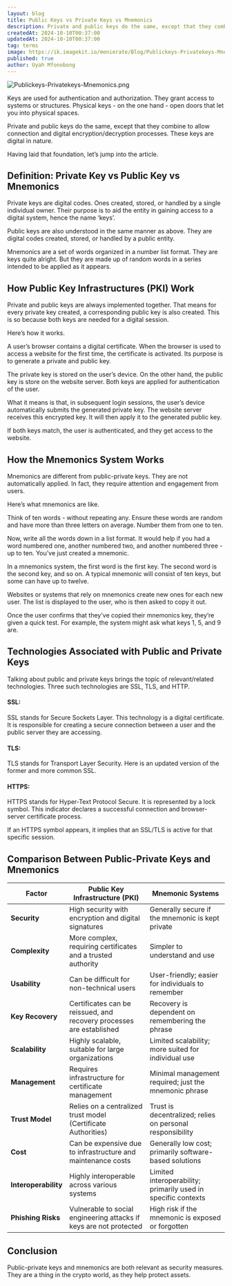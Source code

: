 ```yaml
---
layout: blog
title: Public Keys vs Private Keys vs Mnemonics
description: Private and public keys do the same, except that they combine to allow connection and digital encryption/decryption processes. These keys are digital in nature.
createdAt: 2024-10-10T00:37:00
updatedAt: 2024-10-10T00:37:00
tag: terms
image: https://ik.imagekit.io/monierate/Blog/Publickeys-Privatekeys-Mnemonics.png
published: true
author: Uyah Mfonobong
---
```

![Publickeys-Privatekeys-Mnemonics.png](https://ik.imagekit.io/monierate/Blog/Publickeys-Privatekeys-Mnemonics.png)

Keys are used for authentication and authorization. They grant access to systems or structures. Physical keys - on the one hand - open doors that let you into physical spaces.

Private and public keys do the same, except that they combine to allow connection and digital encryption/decryption processes. These keys are digital in nature.

Having laid that foundation, let’s jump into the article.

## Definition: Private Key vs Public Key vs Mnemonics

Private keys are digital codes. Ones created, stored, or handled by a single individual owner. Their purpose is to aid the entity in gaining access to a digital system, hence the name ‘keys’.

Public keys are also understood in the same manner as above. They are digital codes created, stored, or handled by a public entity.

Mnemonics are a set of words organized in a number list format. They are keys quite alright. But they are made up of random words in a series intended to be applied as it appears.

## How Public Key Infrastructures (PKI) Work

Private and public keys are always implemented together. That means for every private key created, a corresponding public key is also created. This is so because both keys are needed for a digital session.

Here’s how it works.

A user’s browser contains a digital certificate. When the browser is used to access a website for the first time, the certificate is activated. Its purpose is to generate a private and public key.

The private key is stored on the user’s device. On the other hand, the public key is store on the website server. Both keys are applied for authentication of the user.

What it means is that, in subsequent login sessions, the user’s device automatically submits the generated private key. The website server receives this encrypted key. It will then apply it to the generated public key.

If both keys match, the user is authenticated, and they get access to the website.

## How the Mnemonics System Works

Mnemonics are different from public-private keys. They are not automatically applied. In fact, they require attention and engagement from users.

Here’s what mnemonics are like.

Think of ten words - without repeating any. Ensure these words are random and have more than three letters on average. Number them from one to ten.

Now, write all the words down in a list format. It would help if you had a word numbered one, another numbered two, and another numbered three - up to ten. You’ve just created a mnemonic.

In a mnemonics system, the first word is the first key. The second word is the second key, and so on. A typical mnemonic will consist of ten keys, but some can have up to twelve.

Websites or systems that rely on mnemonics create new ones for each new user. The list is displayed to the user, who is then asked to copy it out.

Once the user confirms that they’ve copied their mnemonics key, they’re given a quick test. For example, the system might ask what keys 1, 5, and 9 are.

## Technologies Associated with Public and Private Keys

Talking about public and private keys brings the topic of relevant/related technologies. Three such technologies are SSL, TLS, and HTTP.

#### SSL:

SSL stands for Secure Sockets Layer. This technology is a digital certificate. It is responsible for creating a secure connection between a user and the public server they are accessing.

#### TLS:

TLS stands for Transport Layer Security. Here is an updated version of the former and more common SSL.

#### HTTPS:

HTTPS stands for Hyper-Text Protocol Secure. It is represented by a lock symbol. This indicator declares a successful connection and browser-server certificate process.

If an HTTPS symbol appears, it implies that an SSL/TLS is active for that specific session.

## Comparison Between Public-Private Keys and Mnemonics

|**Factor**| **Public Key Infrastructure (PKI)** |**Mnemonic Systems**|
|--|--|--|
|**Security**|High security with encryption and digital signatures  |Generally secure if the mnemonic is kept private |
|**Complexity** |More complex, requiring certificates and a trusted authority |Simpler to understand and use |
| **Usability** |Can be difficult for non-technical users |User-friendly; easier for individuals to remember |
|**Key Recovery** |Certificates can be reissued, and recovery processes are established |Recovery is dependent on remembering the phrase |
|**Scalability** |Highly scalable, suitable for large organizations |Limited scalability; more suited for individual use |
|**Management** |Requires infrastructure for certificate management |Minimal management required; just the mnemonic phrase  |
| **Trust Model** |Relies on a centralized trust model (Certificate Authorities)  |Trust is decentralized; relies on personal responsibility |
|**Cost** |Can be expensive due to infrastructure and maintenance costs |Generally low cost; primarily software-based solutions  |
| **Interoperability** |Highly interoperable across various systems  |Limited interoperability; primarily used in specific contexts |
|**Phishing Risks** |Vulnerable to social engineering attacks if keys are not protected |High risk if the mnemonic is exposed or forgotten |

## Conclusion

Public-private keys and mnemonics are both relevant as security measures. They are a thing in the crypto world, as they help protect assets.
